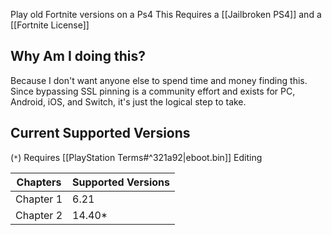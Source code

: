 Play old Fortnite versions on a Ps4
This Requires a [[Jailbroken PS4]] and a [[Fortnite License]]

## Why Am I doing this?
Because I don't want anyone else to spend time and money finding this. Since bypassing SSL pinning is a community effort and exists for PC, Android, iOS, and Switch, it's just the logical step to take.
## Current Supported Versions
(`*`) Requires [[PlayStation Terms#^321a92|eboot.bin]] Editing

| Chapters  | Supported Versions |
| --------- | :----------------- |
| Chapter 1 | 6.21               |
| Chapter 2 | 14.40*             |
